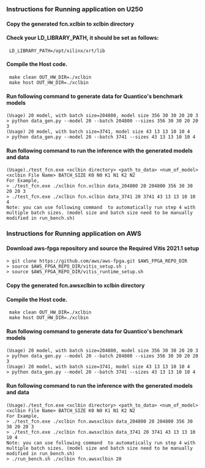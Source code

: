 ### Instructions for Running application on U250    
#### Copy the generated fcn.xclbin to xclbin directory
#### Check your LD_LIBRARY_PATH, it should be set as follows:
     LD_LIBRARY_PATH=/opt/xilinx/xrt/lib 
#### Compile the Host code. 
     make clean OUT_HW_DIR=./xclbin
     make host OUT_HW_DIR=./xclbin
#### Run following command to generate data for Quantico's benchmark models
    (Usage) 20 model, with batch size=204800, model size 356 30 30 20 20 3   
    > python data_gen.py --model 20 --batch 204800 --sizes 356 30 30 20 20 3
    (Usage) 20 model, with batch size=3741, model size 43 13 13 10 10 4
    > python data_gen.py --model 20 --batch 3741 --sizes 43 13 13 10 10 4
            
#### Run following command to run the inference with the generated models and data
    (Usage)./test_fcn.exe <xclbin directory> <path_to_data> <num_of_model> <xclbin File Name> BATCH_SIZE K0 N0 K1 N1 K2 N2
    For Example,     
    > ./test_fcn.exe ./xclbin fcn.xclbin data_204800 20 204800 356 30 30 20 20 3
    > ./test_fcn.exe ./xclbin fcn.xclbin data_3741 20 3741 43 13 13 10 10 4
    Note: you can use following command  to automatically run step 4 with multiple batch sizes. (model size and batch size need to be manually modified in run_bench.sh)




### Instructions for Running application on AWS
#### Download aws-fpga repository and source the Required Vitis 2021.1 setup
    > git clone https://github.com/aws/aws-fpga.git $AWS_FPGA_REPO_DIR  
    > source $AWS_FPGA_REPO_DIR/vitis_setup.sh ;
    > source $AWS_FPGA_REPO_DIR/vitis_runtime_setup.sh
#### Copy the generated fcn.awsxclbin to xclbin directory
#### Compile the Host code. 
     make clean OUT_HW_DIR=./xclbin
     make host OUT_HW_DIR=./xclbin
#### Run following command to generate data for Quantico's benchmark models
    (Usage) 20 model, with batch size=204800, model size 356 30 30 20 20 3   
    > python data_gen.py --model 20 --batch 204800 --sizes 356 30 30 20 20 3
    (Usage) 20 model, with batch size=3741, model size 43 13 13 10 10 4
    > python data_gen.py --model 20 --batch 3741 --sizes 43 13 13 10 10 4
            
#### Run following command to run the inference with the generated models and data
    (Usage)./test_fcn.exe <xclbin directory> <path_to_data> <num_of_model> <xclbin File Name> BATCH_SIZE K0 N0 K1 N1 K2 N2
    For Example,     
    > ./test_fcn.exe ./xclbin fcn.awsxclbin data_204800 20 204800 356 30 30 20 20 3
    > ./test_fcn.exe ./xclbin fcn.awsxclbin data_3741 20 3741 43 13 13 10 10 4
    Note: you can use following command  to automatically run step 4 with multiple batch sizes. (model size and batch size need to be manually modified in run_bench.sh)
    > ./run_bench.sh ./xclbin fcn.awsxclbin 20
